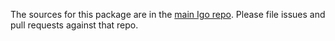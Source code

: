 The sources for this package are in the [main Igo repo](https://github.com/infra-geo-ouverte/igo2-lib). Please file issues and pull requests against that repo.
